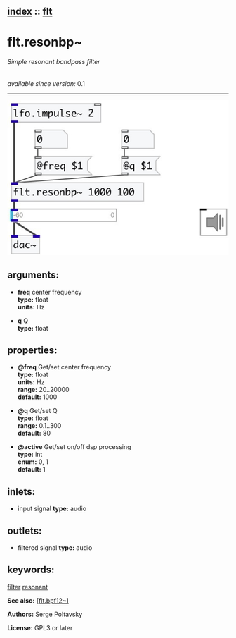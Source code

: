 [index](index.html) :: [flt](category_flt.html)
---

# flt.resonbp~

###### Simple resonant bandpass filter

*available since version:* 0.1

---




[![example](../examples/img/flt.resonbp~.jpg)](../examples/pd/flt.resonbp~.pd)



## arguments:

* **freq**
center frequency<br>
__type:__ float<br>
__units:__ Hz<br>

* **q**
Q<br>
__type:__ float<br>





## properties:

* **@freq** 
Get/set center frequency<br>
__type:__ float<br>
__units:__ Hz<br>
__range:__ 20..20000<br>
__default:__ 1000<br>

* **@q** 
Get/set Q<br>
__type:__ float<br>
__range:__ 0.1..300<br>
__default:__ 80<br>

* **@active** 
Get/set on/off dsp processing<br>
__type:__ int<br>
__enum:__ 0, 1<br>
__default:__ 1<br>



## inlets:

* input signal 
__type:__ audio<br>



## outlets:

* filtered signal
__type:__ audio<br>



## keywords:

[filter](keywords/filter.html)
[resonant](keywords/resonant.html)



**See also:**
[\[flt.bpf12~\]](flt.bpf12~.html)




**Authors:** Serge Poltavsky




**License:** GPL3 or later





